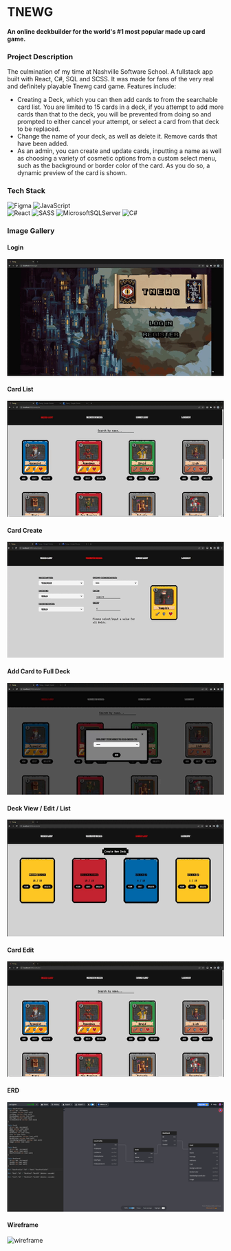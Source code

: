 # TNEWG
#### An online deckbuilder for the world's #1 most popular made up card game.

### Project Description
The culmination of my time at Nashville Software School. A fullstack app built with React, C#, SQL and SCSS. It was made for fans of the very real and definitely playable Tnewg card game.
Features include:
* Creating a Deck, which you can then add cards to from the searchable card list. You are limited to 15 cards in a deck, if you attempt to add more cards than that to the deck, you will be prevented from doing so and prompted to either cancel your attempt, or select a card from that deck to be replaced.
* Change the name of your deck, as well as delete it. Remove cards that have been added.
* As an admin, you can create and update cards, inputting a name as well as choosing a variety of cosmetic options from a custom select menu, such as the background or border color of the card. As you do so, a dynamic preview of the card is shown.

### Tech Stack
![Figma](https://img.shields.io/badge/figma-%23F24E1E.svg?style=for-the-badge&logo=figma&logoColor=white)
![JavaScript](https://img.shields.io/badge/javascript-%23323330.svg?style=for-the-badge&logo=javascript&logoColor=%23F7DF1E)    
![React](https://img.shields.io/badge/react-%2320232a.svg?style=for-the-badge&logo=react&logoColor=%2361DAFB)
![SASS](https://img.shields.io/badge/SASS-hotpink.svg?style=for-the-badge&logo=SASS&logoColor=white)
![MicrosoftSQLServer](https://img.shields.io/badge/Microsoft%20SQL%20Sever-CC2927?style=for-the-badge&logo=microsoft%20sql%20server&logoColor=white)
![C#](https://img.shields.io/badge/c%23-%23239120.svg?style=for-the-badge&logo=c-sharp&logoColor=white)

### Image Gallery

#### Login
![Login page](public/images/../../client/public/img/loginView.gif)

#### Card List
![card list](public/images/../../client/public/img/cardList.gif)

#### Card Create
![card create](public/images/../../client/public/img/createView.gif)

#### Add Card to Full Deck
![card add](public/images/../../client/public/img/addCardView.gif)

#### Deck View / Edit / List
![deck](public/images/../../client/public/img/deckView.gif)

#### Card Edit
![card edit](public/images/../../client/public/img/cardEdit.gif)

#### ERD
![erd](public/images/../../client/public/img/erd.png)

#### Wireframe
![wireframe](public/images/dndnearbywireframe.png)
